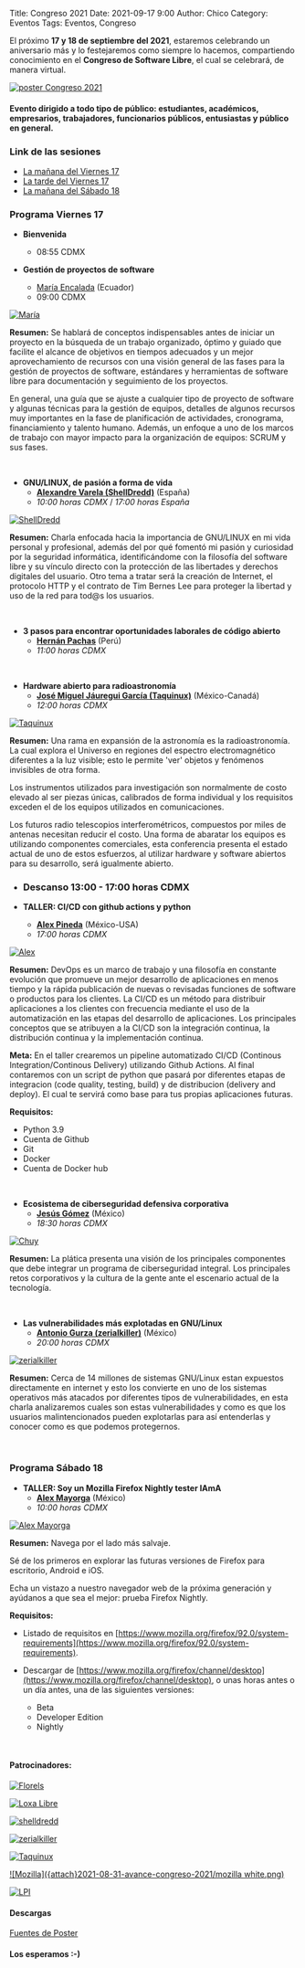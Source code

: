 Title: Congreso 2021
Date: 2021-09-17 9:00
Author: Chico
Category: Eventos
Tags: Eventos, Congreso

El próximo **17 y 18 de septiembre del 2021**, estaremos celebrando un aniversario más y lo festejaremos como siempre lo hacemos, compartiendo conocimiento en el **Congreso de Software Libre**, el cual se celebrará, de manera virtual.

<!-- break -->

[![poster Congreso 2021](https://github.com/GULAG/PosterCongreso2021/blob/main/Congreso_2021.png?raw=true)](https://github.com/GULAG/PosterCongreso2021/blob/main/Congreso_2021.png?raw=true)

#### Evento dirigido a todo tipo de público: estudiantes, académicos, empresarios, trabajadores, funcionarios públicos, entusiastas y público en general.

### Link de las sesiones
+ [La mañana del Viernes 17](https://www.youtube.com/channel/UCTDFuE72U4L1NknVbsXH32g)
+ [La tarde del Viernes 17](https://www.youtube.com/channel/UCTDFuE72U4L1NknVbsXH32g)
+ [La mañana del Sábado 18](https://www.youtube.com/channel/UCTDFuE72U4L1NknVbsXH32g)

### Programa Viernes 17

* **Bienvenida**
    * 08:55 CDMX

* __Gestión de proyectos de software__
    * [María Encalada](https://twitter.com/AniiEncalada) (Ecuador)
    * 09:00 CDMX

[![María]({attach}2021-09-17-congreso-2021/miniMaria.png)]({attach}2021-09-17-congreso-2021/PromoMaria.png)

**Resumen:** Se hablará de conceptos indispensables antes de iniciar un proyecto en la búsqueda de un trabajo organizado, óptimo y guiado que facilite el alcance de objetivos en tiempos adecuados y un mejor aprovechamiento de recursos con una visión general de las fases para la gestión de proyectos de software, estándares y herramientas de software libre para documentación y seguimiento de los proyectos.

En general, una guía que se ajuste a cualquier tipo de proyecto de software y algunas técnicas para la gestión de equipos, detalles de algunos recursos muy importantes en la fase de planificación de actividades, cronograma, financiamiento y talento humano. Además, un enfoque a uno de los marcos de trabajo con mayor impacto para la organización de equipos: SCRUM y sus fases.

<br />

* __GNU/LINUX, de pasión a forma de vida__
    * __[Alexandre Varela (ShellDredd)](https://www.twitch.tv/shelldredd)__ (España)
    * _10:00 horas CDMX_ / _17:00 horas España_

[![ShellDredd]({attach}2021-09-17-congreso-2021/miniSellDredd.png)]({attach}2021-09-17-congreso-2021/PromoSellDredd.png)

**Resumen:** Charla enfocada hacia la importancia de GNU/LINUX en mi vida personal y profesional, además del por qué fomentó mi pasión y curiosidad por la seguridad informática, identificándome con la filosofía del software libre y su vínculo directo con la protección de las libertades y derechos digitales del usuario. Otro tema a tratar será la creación de Internet, el protocolo HTTP y el contrato de Tim Bernes Lee para proteger la libertad y uso de la red para tod@s los usuarios.

<br />

* __3 pasos para encontrar oportunidades laborales de código abierto__
    * __[Hernán Pachas](https://twitter.com/hernanpachas)__ (Perú)
    * _11:00 horas CDMX_

<!-- [![LPI]({attach}2021-09-17-congreso-2021/miniLPI.png)]({attach}2021-09-17-congreso-2021/PromoLPI.png)

**Resumen:** -->

<br />

* __Hardware abierto para radioastronomía__
    * __[José Miguel Jáuregui García (Taquinux)](https://www.linkedin.com/in/jmjaureguig)__ (México-Canadá)
    * _12:00 horas CDMX_

[![Taquinux]({attach}2021-09-17-congreso-2021/miniTaquinux.png)]({attach}2021-09-17-congreso-2021/PromoTaquinux.png)

**Resumen:** Una rama en expansión de la astronomía es la radioastronomía. La cual explora el Universo en regiones del espectro electromagnético diferentes a la luz visible; esto le permite 'ver' objetos y fenómenos invisibles de otra forma.

Los instrumentos utilizados para investigación son normalmente de costo elevado al ser piezas únicas, calibrados de forma individual y los requisitos exceden el de los equipos utilizados en comunicaciones.

Los futuros radio telescopios interferométricos, compuestos por miles de antenas necesitan reducir el costo. Una forma de abaratar los equipos es utilizando componentes comerciales, esta conferencia presenta el estado actual de uno de estos esfuerzos, al utilizar hardware y software abiertos para su desarrollo, será igualmente abierto.

* ### Descanso 13:00 - 17:00 horas CDMX

* __TALLER: CI/CD con github actions y python__
    * __[Alex Pineda](https://twitter.com/DeathScytheH)__ (México-USA)
    * _17:00 horas CDMX_

[![Alex]({attach}2021-09-17-congreso-2021/miniAlexP.png)]({attach}2021-09-17-congreso-2021/PromoAlexP.png)

**Resumen:** DevOps es un marco de trabajo y una filosofía en constante evolución que promueve un mejor desarrollo de aplicaciones en menos tiempo y la rápida publicación de nuevas o revisadas funciones de software o productos para los clientes. La CI/CD es un método para distribuir aplicaciones a los clientes con frecuencia mediante el uso de la automatización en las etapas del desarrollo de aplicaciones. Los principales conceptos que se atribuyen a la CI/CD son la integración continua, la distribución continua y la implementación continua. 

**Meta:** En el taller crearemos un pipeline automatizado CI/CD (Continous Integration/Continous Delivery) utilizando Github Actions. Al final contaremos con un script de python que pasará por diferentes etapas de integracion (code quality, testing, build) y de distribucion (delivery and deploy). El cual te servirá como base para tus propias aplicaciones futuras. 

**Requisitos:**

* Python 3.9
* Cuenta de Github
* Git
* Docker
* Cuenta de Docker hub

<br />

* __Ecosistema de ciberseguridad defensiva corporativa__
    * __[Jesús Gómez](https://twitter.com/gomezbjesus)__ (México)
    * _18:30 horas CDMX_

[![Chuy]({attach}2021-09-17-congreso-2021/miniChuy.png)]({attach}2021-09-17-congreso-2021/PromoChuy.png)

**Resumen:** La plática presenta una visión de los principales componentes que debe integrar un programa de ciberseguridad integral. Los principales retos corporativos y la cultura de la gente ante el escenario actual de la tecnología.

<br />

* __Las vulnerabilidades más explotadas en GNU/Linux__
    * __[Antonio Gurza (zerialkiller)](https://www.youtube.com/zerialkiller)__ (México)
    * _20:00 horas CDMX_

[![zerialkiller]({attach}2021-09-17-congreso-2021/miniZerialKiller.png)]({attach}2021-09-17-congreso-2021/PromoZerialKiller.png)

**Resumen:** Cerca de 14 millones de sistemas GNU/Linux estan expuestos directamente en internet y esto los convierte en uno de los sistemas operativos más atacados por diferentes tipos de vulnerabilidades, en esta charla analizaremos cuales son estas vulnerabilidades y como es que los usuarios malintencionados pueden explotarlas para así entenderlas y conocer como es que podemos protegernos.

<br />

### Programa Sábado 18

* __TALLER: Soy un Mozilla Firefox Nightly tester IAmA__
    * __[Alex Mayorga](https://twitter.com/alex_mayorga)__ (México)
    * _10:00 horas CDMX_

[![Alex Mayorga]({attach}2021-09-17-congreso-2021/miniAlexM.png)]({attach}2021-09-17-congreso-2021/PromoAlexM.png)

**Resumen:** Navega por el lado más salvaje.

Sé de los primeros en explorar las futuras versiones de Firefox para escritorio, Android e iOS.

Echa un vistazo a nuestro navegador web de la próxima generación y ayúdanos a que sea el mejor: prueba Firefox Nightly.

**Requisitos:** 

* Listado de requisitos en [https://www.mozilla.org/firefox/92.0/system-requirements](https://www.mozilla.org/firefox/92.0/system-requirements).

* Descargar de [https://www.mozilla.org/firefox/channel/desktop](https://www.mozilla.org/firefox/channel/desktop), o unas horas antes o un día antes, una de las siguientes versiones:
    * Beta
    * Developer Edition
    * Nightly

<br />

#### Patrocinadores:

[![Florels]({attach}2021-08-31-avance-congreso-2021/Perfumeria_Florels_blanco.png)]({attach}2021-08-31-avance-congreso-2021/Perfumeria_Florels_blanco.png)

[![Loxa Libre]({attach}2021-08-31-avance-congreso-2021/logo_loxa.png)](https://loxalibre.org/)

[![shelldredd]({attach}2021-08-31-avance-congreso-2021/ShellDredd_logo.png)](https://www.twitch.tv/shelldredd)

[![zerialkiller]({attach}2021-08-31-avance-congreso-2021/zk_s.jpg)](https://www.youtube.com/zerialkiller)

[![Taquinux]({attach}2021-08-31-avance-congreso-2021/cita-logo.jpg)](https://www.cita.utoronto.ca)

[![Mozilla]({attach}2021-08-31-avance-congreso-2021/mozilla white.png)](https://foundation.mozilla.org/en)

[![LPI]({attach}2021-08-31-avance-congreso-2021/LPI_Logo-Colour-White-Large.png)](https://www.lpi.org)

#### Descargas

[Fuentes de Poster](https://github.com/GULAG/PosterCongreso2021)

#### Los esperamos :-)
